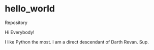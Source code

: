# hello_world
Repository

Hi Everybody!

I like Python the most. I am a direct descendant of Darth Revan. Sup.
